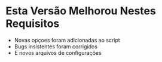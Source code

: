 # Esta Versão Melhorou Nestes Requisitos
- Novas opçoes foram adicionadas ao script
- Bugs insistentes foram corrigidos
- E novos arquivos de configurações
